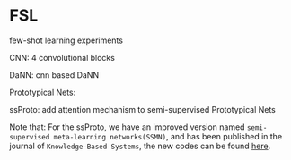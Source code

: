 # FSL
few-shot learning experiments

CNN: 4 convolutional blocks

DaNN: cnn based DaNN

Prototypical Nets:

ssProto: add attention mechanism to semi-supervised Prototypical Nets

Note that: For the ssProto, we have an improved version named `semi-supervised meta-learning networks(SSMN)`, and has been published in the journal of `Knowledge-Based Systems`, the new codes can be found [here](https://github.com/fyancy/DASMN).
